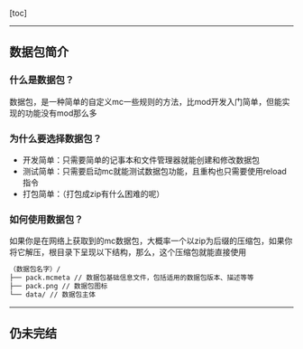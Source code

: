 [toc]

---

## 数据包简介

### 什么是数据包？

数据包，是一种简单的自定义mc一些规则的方法，比mod开发入门简单，但能实现的功能没有mod那么多

### 为什么要选择数据包？

- 开发简单：只需要简单的记事本和文件管理器就能创建和修改数据包
- 测试简单：只需要启动mc就能测试数据包功能，且重构也只需要使用reload指令
- 打包简单：（打包成zip有什么困难的呢）

### 如何使用数据包？

如果你是在网络上获取到的mc数据包，大概率一个以zip为后缀的压缩包，如果你将它解压，根目录下呈现以下结构，那么，这个压缩包就能直接使用

```markdown
（数据包名字）/
├── pack.mcmeta // 数据包基础信息文件，包括适用的数据包版本、描述等等
├── pack.png // 数据包图标
└── data/ // 数据包主体
```

---

## **仍未完结**
